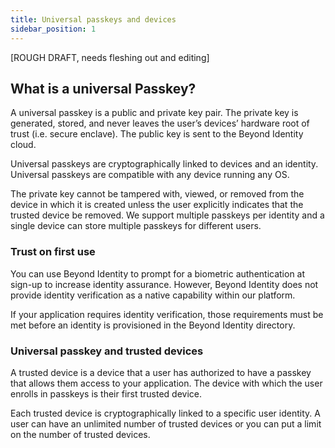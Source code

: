 ```yaml
---
title: Universal passkeys and devices
sidebar_position: 1
---
```


[ROUGH DRAFT, needs fleshing out and editing]


## What is a universal Passkey?

A universal passkey is a public and private key pair. The private key is generated, stored, and never leaves the user’s devices’ hardware root of trust (i.e. secure enclave). The public key is sent to the Beyond Identity cloud. 

Universal passkeys are cryptographically linked to devices and an identity. Universal passkeys are compatible with any device running any OS. 

The private key cannot be tampered with, viewed, or removed from the device in which it is created unless the user explicitly indicates that the trusted device be removed. We support multiple passkeys per identity and a single device can store multiple passkeys for different users.


### Trust on first use

You can use Beyond Identity to prompt for a biometric authentication at sign-up to increase identity assurance. However, Beyond Identity does not provide identity verification as a native capability within our platform. 

If your application requires identity verification, those requirements must be met before an identity is provisioned in the Beyond Identity directory. 


### Universal passkey and trusted devices

A trusted device is a device that a user has authorized to have a passkey that allows them access to your application. The device with which the user enrolls in passkeys is their first trusted device. 

Each trusted device is cryptographically linked to a specific user identity. A user can have an unlimited number of trusted devices or you can put a limit on the number of trusted devices. 
